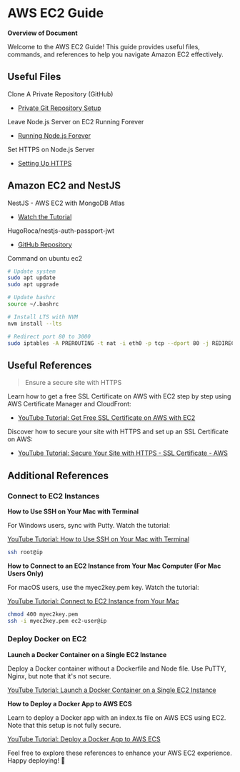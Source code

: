 # AWS EC2 Guide

**Overview of Document**

Welcome to the AWS EC2 Guide! This guide provides useful files, commands, and references to help you navigate Amazon EC2 effectively.

## Useful Files

Clone A Private Repository (GitHub)
- [Private Git Repository Setup](https://github.com/SinsamutQ/ec2/blob/main/private-git.md)

Leave Node.js Server on EC2 Running Forever
- [Running Node.js Forever](https://github.com/SinsamutQ/ec2/blob/main/running-node.md)

Set HTTPS on Node.js Server
- [Setting Up HTTPS](https://github.com/SinsamutQ/ec2/blob/main/https.md)

## Amazon EC2 and NestJS

NestJS - AWS EC2 with MongoDB Atlas
- [Watch the Tutorial](https://www.youtube.com/watch?v=c22bwrIu90A)

HugoRoca/nestjs-auth-passport-jwt
- [GitHub Repository](https://github.com/HugoRoca/nestjs-auth-passport-jwt/tree/mongodb)

Command on ubuntu ec2

```bash
# Update system
sudo apt update
sudo apt upgrade

# Update bashrc
source ~/.bashrc

# Install LTS with NVM
nvm install --lts

# Redirect port 80 to 3000
sudo iptables -A PREROUTING -t nat -i eth0 -p tcp --dport 80 -j REDIRECT --to-port 3000
```

## Useful References

> Ensure a secure site with HTTPS

Learn how to get a free SSL Certificate on AWS with EC2 step by step using AWS Certificate Manager and CloudFront:
- [YouTube Tutorial: Get Free SSL Certificate on AWS with EC2](https://www.youtube.com/watch?v=YVbwVet8aI4)

Discover how to secure your site with HTTPS and set up an SSL Certificate on AWS:
- [YouTube Tutorial: Secure Your Site with HTTPS - SSL Certificate - AWS](https://www.youtube.com/watch?v=whtEehGeYvU)

## Additional References

### Connect to EC2 Instances

**How to Use SSH on Your Mac with Terminal**

For Windows users, sync with Putty. Watch the tutorial:

[YouTube Tutorial: How to Use SSH on Your Mac with Terminal](https://www.youtube.com/watch?v=SfTSBbaFN8Y)

```bash
ssh root@ip
```

**How to Connect to an EC2 Instance from Your Mac Computer (For Mac Users Only)**

For macOS users, use the myec2key.pem key. Watch the tutorial:

[YouTube Tutorial: Connect to EC2 Instance from Your Mac](https://www.youtube.com/watch?v=fsjs8XTi8JI)

```bash
chmod 400 myec2key.pem
ssh -i myec2key.pem ec2-user@ip
```

### Deploy Docker on EC2

**Launch a Docker Container on a Single EC2 Instance**

Deploy a Docker container without a Dockerfile and Node file. Use PuTTY, Nginx, but note that it's not secure.

[YouTube Tutorial: Launch a Docker Container on a Single EC2 Instance](https://www.youtube.com/watch?v=cdqbPfGkUu4)

**How to Deploy a Docker App to AWS ECS**

Learn to deploy a Docker app with an index.ts file on AWS ECS using EC2. Note that this setup is not fully secure.

[YouTube Tutorial: Deploy a Docker App to AWS ECS](https://www.youtube.com/watch?v=YDNSItBN15w)

Feel free to explore these references to enhance your AWS EC2 experience. Happy deploying! 🚀
